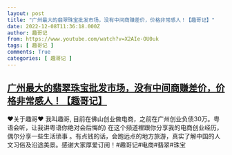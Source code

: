 ```yaml
---
layout: post
title: "广州最大的翡翠珠宝批发市场，没有中间商赚差价，价格非常感人！【趣哥记】"
date: 2022-12-08T11:36:18.000Z
author: 趣哥记
from: https://www.youtube.com/watch?v=X2AIe-OU0uk
tags: [ 趣哥记 ]
comments: True
categories: [ 趣哥记 ]
---
```

<!--1670499378000-->
[广州最大的翡翠珠宝批发市场，没有中间商赚差价，价格非常感人！【趣哥记】](https://www.youtube.com/watch?v=X2AIe-OU0uk)
------

<div>
♥关于趣哥♥ 我叫趣哥,  目前在佛山创业做电商，之前在广州创业负债30万。粤语会听，让我讲粤语你绝对会后悔的) 在这个频道裡跟你分享我的电商创业经历，偶尔分享一些生活琐事 。有点钱的话，会跑远点的地方旅游，真实了解中国的人文习俗及沿途美景。感谢大家厚爱订阅！#趣哥记#电商#翡翠#珠宝
</div>
